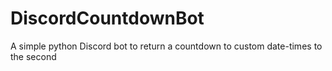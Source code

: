 # DiscordCountdownBot
A simple python Discord bot to return a countdown to custom date-times to the second
